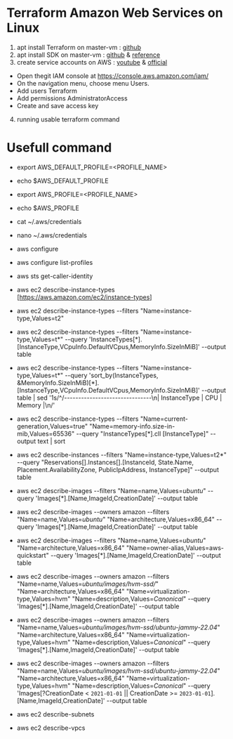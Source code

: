# Terraform Amazon Web Services on Linux
1. apt install Terraform on master-vm : [github](https://github.com/hilmi-afifi/terraform/blob/master/install_terraform.sh)
2. apt install SDK on master-vm : [github](https://raw.githubusercontent.com/hilmi-afifi/terraform/master/aws/install_sdk.sh) & [reference](https://devopscube.com/install-configure-aws-cli-linux/)
3. create service accounts on AWS : [youtube](https://www.youtube.com/watch?v=HuE-QhrmE1c&ab_channel=AOSNote) & [official](https://docs.aws.amazon.com/powershell/latest/userguide/pstools-appendix-sign-up.html)
  - Open thegit IAM console at https://console.aws.amazon.com/iam/
  - On the navigation menu, choose menu Users.
  - Add users Terraform
  - Add permissions AdministratorAccess
  - Create and save access key
  4. running usable terraform command

# Usefull command
  - export AWS_DEFAULT_PROFILE=<PROFILE_NAME>
  - echo $AWS_DEFAULT_PROFILE
  - export AWS_PROFILE=<PROFILE_NAME>
  - echo $AWS_PROFILE
  - cat ~/.aws/credentials
  - nano ~/.aws/credentials
  - aws configure
  - aws configure list-profiles
  - aws sts get-caller-identity

  - aws ec2 describe-instance-types [https://aws.amazon.com/ec2/instance-types]
  - aws ec2 describe-instance-types --filters "Name=instance-type,Values=t2"
  - aws ec2 describe-instance-types --filters "Name=instance-type,Values=t*" --query 'InstanceTypes[*].[InstanceType,VCpuInfo.DefaultVCpus,MemoryInfo.SizeInMiB]' --output table
  
  - aws ec2 describe-instance-types --filters "Name=instance-type,Values=t*" --query 'sort_by(InstanceTypes, &MemoryInfo.SizeInMiB)[*].[InstanceType,VCpuInfo.DefaultVCpus,MemoryInfo.SizeInMiB]' --output table | sed '1s/^/-------------------------------\n| InstanceType | CPU | Memory |\n/'
  
  - aws ec2 describe-instance-types --filters "Name=current-generation,Values=true" "Name=memory-info.size-in-mib,Values=65536" --query "InstanceTypes[*].cll
  [InstanceType]" --output text | sort
  
  - aws ec2 describe-instances --filters "Name=instance-type,Values=t2*" --query "Reservations[].Instances[].[InstanceId, State.Name, Placement.AvailabilityZone, PublicIpAddress, InstanceType]" --output table
  
  - aws ec2 describe-images --filters "Name=name,Values=*ubuntu*" --query 'Images[*].[Name,ImageId,CreationDate]' --output table
  
  - aws ec2 describe-images --owners amazon --filters "Name=name,Values=*ubuntu*" "Name=architecture,Values=x86_64" --query 'Images[*].[Name,ImageId,CreationDate]' --output table

  - aws ec2 describe-images --filters "Name=name,Values=*ubuntu*" "Name=architecture,Values=x86_64" "Name=owner-alias,Values=aws-quickstart" --query 'Images[*].[Name,ImageId,CreationDate]' --output table

  - aws ec2 describe-images --owners amazon --filters "Name=name,Values=*ubuntu/images/hvm-ssd/*" "Name=architecture,Values=x86_64" "Name=virtualization-type,Values=hvm" "Name=description,Values=*Canonical*" --query 'Images[*].[Name,ImageId,CreationDate]' --output table

  - aws ec2 describe-images --owners amazon --filters "Name=name,Values=*ubuntu/images/hvm-ssd/ubuntu-jammy-22.04*" "Name=architecture,Values=x86_64" "Name=virtualization-type,Values=hvm" "Name=description,Values=*Canonical*" --query 'Images[*].[Name,ImageId,CreationDate]' --output table

  - aws ec2 describe-images --owners amazon --filters "Name=name,Values=*ubuntu/images/hvm-ssd/ubuntu-jammy-22.04*" "Name=architecture,Values=x86_64" "Name=virtualization-type,Values=hvm" "Name=description,Values=*Canonical*" --query 'Images[?CreationDate < `2021-01-01` || CreationDate >= `2023-01-01`].[Name,ImageId,CreationDate]' --output table

  - aws ec2 describe-subnets
  - aws ec2 describe-vpcs